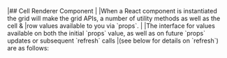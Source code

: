 <framework-specific-section frameworks="react">
|## Cell Renderer Component
|
|When a React component is instantiated the grid will make the grid APIs, a number of utility methods as well as the cell &
|row values available to you via `props`.  
|
|The interface for values available on both the initial `props` value, as well as on future `props` updates or subsequent `refresh` calls
|(see below for details on `refresh`) are as follows:
</framework-specific-section>